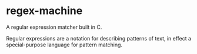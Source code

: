 # regex-machine
A regular expression matcher built in C.

Regular expressions are a notation for describing patterns of text, in effect a special-purpose language for pattern matching.
